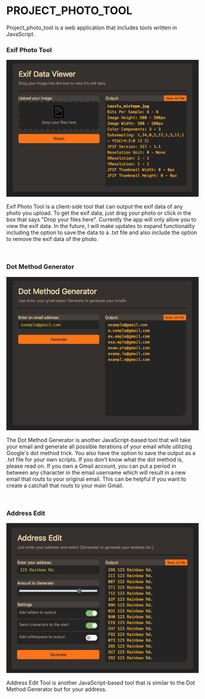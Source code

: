 <h1>PROJECT_PHOTO_TOOL</h1>

<p>Project_photo_tool is a web application that includes tools written in JavaScript.</p>

<h3>Exif Photo Tool</h3>
<img src='https://github.com/blueberrypyy/project_photo_tool/blob/master/static/images/Exif1.png'/ alt='Exif Tool'>

<p>Exif Photo Tool is a client-side tool that can output the exif data of any photo you upload. To get the exif data, just drag your photo or click in the box that says "Drop your files here". Currently the app will only allow you to view the exif data. In the future, I will make updates to expand functionality including the option to save the data to a .txt file and also include the option to remove the exif data of the photo.</p>

</br>

<h3>Dot Method Generator</h3>
<img src='https://github.com/blueberrypyy/project_photo_tool/blob/master/static/images/Gmail1.png' alt='Dot Method Generator'/>
<p>The Dot Method Generator is another JavaScript-based tool that will take your email and generate all possible iterations of your email while utilizing Google's dot method trick. You also have the option to save the output as a .txt file for your own scripts. If you don't know what the dot method is, please read on. If you own a Gmail account, you can put a period in between any character in the email username which will result in a new email that routs to your original email. This can be helpful if you want to create a catchall that routs to your main Gmail.</p>

</br>

<h3>Address Edit</h3>
<img src='https://github.com/blueberrypyy/project_photo_tool/blob/master/static/images/Address1.png' alt='Address Edit'/>
<p>Address Edit Tool is another JavaScript-based tool that is similar to the Dot Method Generator but for your address.</p>


